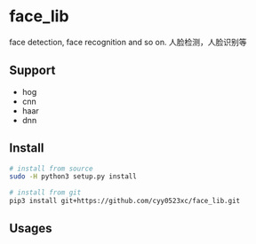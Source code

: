 # face_lib
face detection, face recognition and so on. 人脸检测，人脸识别等

## Support

- hog
- cnn
- haar
- dnn

## Install

```sh
# install from source
sudo -H python3 setup.py install

# install from git
pip3 install git+https://github.com/cyy0523xc/face_lib.git
```

## Usages

```python

```



